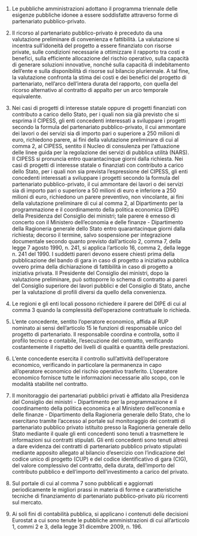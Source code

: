 1. Le pubbliche amministrazioni adottano il programma triennale delle esigenze pubbliche idonee a essere soddisfatte attraverso forme di partenariato pubblico-privato.

2. Il ricorso al partenariato pubblico-privato è preceduto da una valutazione preliminare di convenienza e fattibilità. La valutazione si incentra sull’idoneità del progetto a essere finanziato con risorse private, sulle condizioni necessarie a ottimizzare il rapporto tra costi e benefici, sulla efficiente allocazione del rischio operativo, sulla capacità di generare soluzioni innovative, nonché sulla capacità di indebitamento dell’ente e sulla disponibilità di risorse sul bilancio pluriennale. A tal fine, la valutazione confronta la stima dei costi e dei benefici del progetto di partenariato, nell’arco dell’intera durata del rapporto, con quella del ricorso alternativo al contratto di appalto per un arco temporale equivalente.

3. Nei casi di progetti di interesse statale oppure di progetti finanziati con contributo a carico dello Stato, per i quali non sia già previsto che si esprima il CIPESS, gli enti concedenti interessati a sviluppare i progetti secondo la formula del partenariato pubblico-privato, il cui ammontare dei lavori o dei servizi sia di importo pari o superiore a 250 milioni di euro, richiedono parere, ai fini della valutazione preliminare di cui al comma 2, al CIPESS, sentito il Nucleo di consulenza per l’attuazione delle linee guida per la regolazione dei servizi di pubblica utilità (NARS). Il CIPESS si pronuncia entro quarantacinque giorni dalla richiesta. Nei casi di progetti di interesse statale o finanziati con contributo a carico dello Stato, per i quali non sia prevista l’espressione del CIPESS, gli enti concedenti interessati a sviluppare i progetti secondo la formula del partenariato pubblico-privato, il cui ammontare dei lavori o dei servizi sia di importo pari o superiore a 50 milioni di euro e inferiore a 250 milioni di euro, richiedono un parere preventivo, non vincolante, ai fini della valutazione preliminare di cui al comma 2, al Dipartimento per la programmazione e il coordinamento della politica economica (DIPE) della Presidenza del Consiglio dei ministri; tale parere è emesso di concerto con il Ministero dell’economia e delle finanze - Dipartimento della Ragioneria generale dello Stato entro quarantacinque giorni dalla richiesta; decorso il termine, salvo sospensione per integrazione documentale secondo quanto previsto dall’articolo 2, comma 7, della legge 7 agosto 1990, n. 241, si applica l’articolo 16, comma 2, della legge n. 241 del 1990. I suddetti pareri devono essere chiesti prima della pubblicazione del bando di gara in caso di progetto a iniziativa pubblica ovvero prima della dichiarazione di fattibilità in caso di progetto a iniziativa privata. Il Presidente del Consiglio dei ministri, dopo la valutazione preliminare, può sottoporre lo schema di contratto ai pareri del Consiglio superiore dei lavori pubblici e del Consiglio di Stato, anche per la valutazione di profili diversi da quello della convenienza.

4. Le regioni e gli enti locali possono richiedere il parere del DIPE di cui al comma 3 quando la complessità dell’operazione contrattuale lo richieda.

5. L’ente concedente, sentito l’operatore economico, affida al RUP nominato ai sensi dell’articolo 15 le funzioni di responsabile unico del progetto di partenariato. Il responsabile coordina e controlla, sotto il profilo tecnico e contabile, l’esecuzione del contratto, verificando costantemente il rispetto dei livelli di qualità e quantità delle prestazioni.

6. L’ente concedente esercita il controllo sull’attività dell’operatore economico, verificando in particolare la permanenza in capo all’operatore economico del rischio operativo trasferito. L’operatore economico fornisce tutte le informazioni necessarie allo scopo, con le modalità stabilite nel contratto.

7. Il monitoraggio dei partenariati pubblici privati è affidato alla Presidenza del Consiglio dei ministri - Dipartimento per la programmazione e il coordinamento della politica economica e al Ministero dell’economia e delle finanze - Dipartimento della Ragioneria generale dello Stato, che lo esercitano tramite l’accesso al portale sul monitoraggio dei contratti di partenariato pubblico privato istituito presso la Ragioneria generale dello Stato mediante il quale gli enti concedenti sono tenuti a trasmettere le informazioni sui contratti stipulati. Gli enti concedenti sono tenuti altresì a dare evidenza dei contratti di partenariato pubblico privato stipulati mediante apposito allegato al bilancio d’esercizio con l’indicazione del codice unico di progetto (CUP) e del codice identificativo di gara (CIG), del valore complessivo del contratto, della durata, dell’importo del contributo pubblico e dell’importo dell’investimento a carico del privato.

8. Sul portale di cui al comma 7 sono pubblicati e aggiornati periodicamente le migliori prassi in materia di forme e caratteristiche tecniche di finanziamento di partenariato pubblico-privato più ricorrenti sul mercato. 

9. Ai soli fini di contabilità pubblica, si applicano i contenuti delle decisioni Eurostat a cui sono tenute le pubbliche amministrazioni di cui all’articolo 1, commi 2 e 3, della legge 31 dicembre 2009, n. 196.

 
